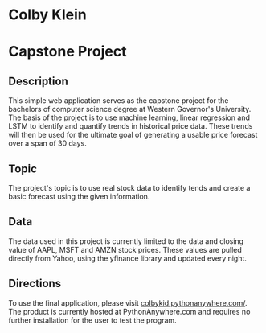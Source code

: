 # Colby Klein

<h1> Capstone Project</h1>

<h2> Description </h2>
<p>
    This simple web application serves as the capstone project for the bachelors of computer science degree at Western Governor's University.
    The basis of the project is to use machine learning, linear regression and LSTM to identify and quantify trends in historical price data.
    These trends will then be used for the ultimate goal of generating a usable price forecast over a span of 30 days.
</p>

<h2> Topic </h2>
<p>
    The project's topic is to use real stock data to identify tends and create a basic forecast using the given information.
</p>

<h2> Data </h2>
<p>
    The data used in this project is currently limited to the data and closing value of AAPL, MSFT and AMZN stock prices.
    These values are pulled directly from Yahoo, using the yfinance library and updated every night.
</p>

<h2> Directions </h2>
<p>
    To use the final application, please visit <a href="http://colbykid.pythonanywhere.com/">colbykid.pythonanywhere.com/</a>.
    The product is currently hosted at PythonAnywhere.com and requires no further installation for the user to test the program.
</p>
